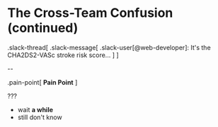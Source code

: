 # The Cross-Team Confusion (continued)

.slack-thread[
.slack-message[
.slack-user[@web-developer]: It's the CHA2DS2-VASc stroke risk score...
]
]

--

.pain-point[
**Pain Point**
]

???

- wait **a while**
- still don't know
